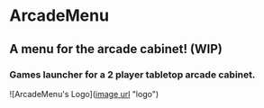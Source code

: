 # ArcadeMenu

## A menu for the arcade cabinet! (WIP)

### Games launcher for a 2 player tabletop arcade cabinet.

![ArcadeMenu's Logo]([image url](https://drive.google.com/u/2/uc?id=13nnptwkgJsC91L23ukyNQT9cRit1PhuH&export=download) "logo")
